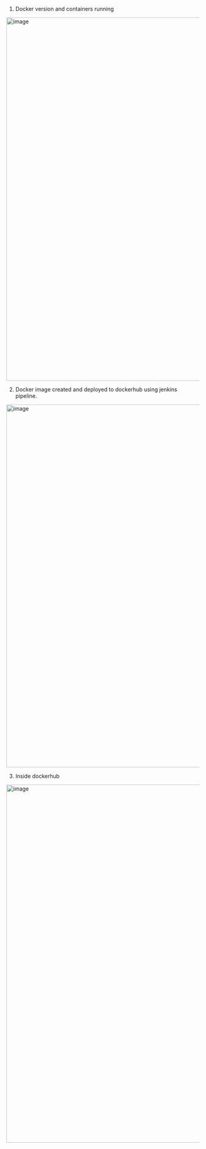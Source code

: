 1. Docker version and containers running
<img width="947" alt="image" src="https://github.com/HanishDevOps/DEVOPS-Docker/assets/150304178/3e18f158-16d5-4df9-bc9e-8fa3653a4003">

2. Docker image created and deployed to dockerhub using jenkins pipeline.
<img width="946" alt="image" src="https://github.com/HanishDevOps/DEVOPS-Docker/assets/150304178/1e9119fa-498f-471a-bc0f-57dbc1730926">

3. Inside dockerhub
<img width="933" alt="image" src="https://github.com/HanishDevOps/DEVOPS-Docker/assets/150304178/2bd35c7b-8918-42c8-8d95-ba3e8d4c4c5b">
